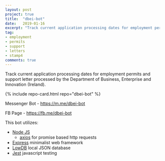 ```yaml
---
layout: post
project: true
title:  "dbei-bot"
date:   2019-01-16
excerpt: "Track current application processing dates for employment permits and support letter."
tag:
- employment
- permits
- support
- letters
- stamp4
comments: true
---
```


Track current application processing dates for employment permits and support letter processed by the Department of Business, Enterprise and Innovation (Ireland).

{% include repo-card.html repo="dbei-bot" %}

Messenger Bot - <a href="https://m.me/dbei-bot">https://m.me/dbei-bot</a>

FB Page - <a href="https://fb.me/dbei-bot">https://fb.me/dbei-bot</a>

This bot utilizes:
- [Node JS](https://nodejs.org/en/)
    - [axios](https://www.npmjs.com/package/axios) for promise based http requests
- [Express](https://www.npmjs.com/package/express) minimalist web framework
- [LowDB](https://github.com/typicode/lowdb) local JSON database
- [Jest](https://jestjs.io/) javascript testing